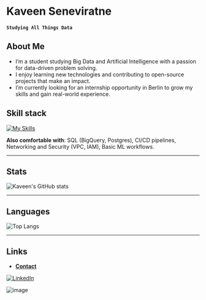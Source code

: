 # Kaveen Seneviratne
**`Studying All Things Data`** 

## About Me
- I’m a student studying Big Data and Artificial Intelligence with a passion for data-driven problem solving.
- I enjoy learning new technologies and contributing to open-source projects that make an impact.
- I’m currently looking for an internship opportunity in Berlin to grow my skills and gain real-world experience.


## Skill stack
<!-- Skill icons provided by skill-icons. Full icon list and names:
     https://github.com/tandpfun/skill-icons?tab=readme-ov-file#icons-list -->
[![My Skills](https://skillicons.dev/icons?i=aws,docker,git,github,terraform,python,typescript,nodejs,figma&theme=light)](https://skillicons.dev)

**Also comfortable with**: SQL (BigQuery, Postgres), CI/CD pipelines, Networking and Security (VPC, IAM), Basic ML workflows.

---

## Stats

![Kaveen's GitHub stats](https://github-readme-stats.vercel.app/api?username=kaveenseneviratne&show_icons=true&theme=gruvbox)

---

## Languages

![Top Langs](https://github-readme-stats.vercel.app/api/top-langs/?username=kaveenseneviratne&layout=compact)

---

## Links
<!-- Section layout inspired by Awesome GitHub Profile README "Descriptive" patterns:
     https://github.com/abhisheknaiidu/awesome-github-profile-readme?tab=readme-ov-file#descriptive- -->
- [**Contact**](mailto:kaveenseneviratne.work@gmail.com)

<a href="https://www.linkedin.com/in/kaveen-seneviratne-3a052b1a9/" target="blank">
  <img src="https://skillicons.dev/icons?i=linkedin" alt="LinkedIn" />
</a>


<!-- Optional: fun GIF. Consider replacing with contribution streak or removing for a tighter, more professional finish. -->
![image](https://media.giphy.com/media/v1.Y2lkPTc5MGI3NjExdXh2ZzdlYWZndHl2dWcyb2RveHlpYzhsand5YmRmaHRwdXhlcGZhZyZlcD12MV9naWZzX3RyZW5kaW5nJmN0PWc/l3q2wJsC23ikJg9xe/giphy.gif)

